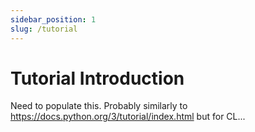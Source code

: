 ```yaml
---
sidebar_position: 1
slug: /tutorial
---
```


# Tutorial Introduction

Need to populate this. Probably similarly to https://docs.python.org/3/tutorial/index.html but for CL...
